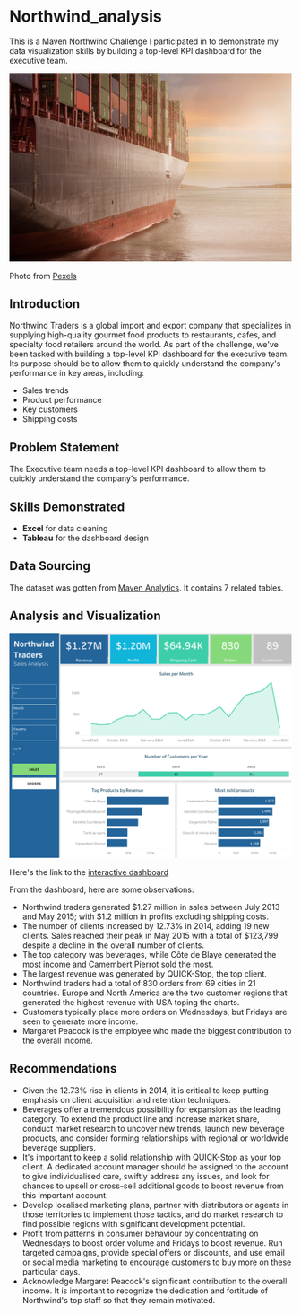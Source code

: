 # Northwind_analysis
This is a Maven Northwind Challenge I participated in to demonstrate my data visualization skills by building a top-level KPI dashboard for the executive team.

![Alt text](pexels-pixabay-262353.jpg)

Photo from [Pexels](https://www.pexels.com/photo/business-cargo-cargo-container-city-262353/)

## Introduction
Northwind Traders is a global import and export company that specializes in supplying high-quality gourmet food products to restaurants, cafes, and specialty food retailers around the world. As part of the challenge, we've been tasked with building a top-level KPI dashboard for the executive team. Its purpose should be to allow them to quickly understand the company's performance in key areas, including:
- Sales trends
- Product performance
- Key customers
- Shipping costs

## Problem Statement
The Executive team needs a top-level KPI dashboard to allow them to quickly understand the company's performance.

## Skills Demonstrated
- **Excel** for data cleaning
- **Tableau** for the dashboard design

## Data Sourcing
The dataset was gotten from [Maven Analytics](https://mavenanalytics.io/challenges/maven-northwind-challenge/24).
It contains 7 related tables.

## Analysis and Visualization
![Alt text](https://github.com/Esther-Aj/Northwind_analysis/blob/main/nw.jpg)

Here's the link to the [interactive dashboard](https://public.tableau.com/app/profile/esther.ajuzieogu/viz/NorthwindTraders_16861440753380/Dashboard1)

From the dashboard, here are some observations:
- Northwind traders generated $1.27 million in sales between July 2013 and May 2015; with $1.2 million in profits excluding shipping costs.
- The number of clients increased by 12.73% in 2014, adding 19 new clients. Sales reached their peak in May 2015 with a total of $123,799 despite a decline in the overall number of clients. 
- The top category was beverages, while Côte de Blaye generated the most income and Camembert Pierrot sold the most. 
- The largest revenue was generated by QUICK-Stop, the top client.
- Northwind traders had a total of 830 orders from 69 cities in 21 countries. Europe and North America are the two customer regions that generated the highest revenue with USA toping the charts. 
- Customers typically place more orders on Wednesdays, but Fridays are seen to generate more income. 
- Margaret Peacock is the employee who made the biggest contribution to the overall income.

## Recommendations
- Given the 12.73% rise in clients in 2014, it is critical to keep putting emphasis on client acquisition and retention techniques.
- Beverages offer a tremendous possibility for expansion as the leading category. To extend the product line and increase market share, conduct market research to uncover new trends, launch new beverage products, and consider forming relationships with regional or worldwide beverage suppliers.
- It's important to keep a solid relationship with QUICK-Stop as your top client. A dedicated account manager should be assigned to the account to give individualised care, swiftly address any issues, and look for chances to upsell or cross-sell additional goods to boost revenue from this important account.
- Develop localised marketing plans, partner with distributors or agents in those territories to implement those tactics, and do market research to find possible regions with significant development potential.
- Profit from patterns in consumer behaviour by concentrating on Wednesdays to boost order volume and Fridays to boost revenue. Run targeted campaigns, provide special offers or discounts, and use email or social media marketing to encourage customers to buy more on these particular days.
- Acknowledge Margaret Peacock's significant contribution to the overall income. It is important to recognize the dedication and fortitude of Northwind's top staff so that they remain motivated. 

  
